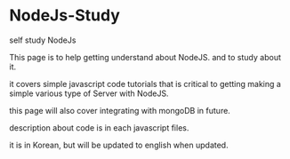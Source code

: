 # NodeJs-Study
self study NodeJs

This page is to help getting understand about NodeJS.
and to study about it.

it covers simple javascript code tutorials that is critical to getting making a simple various type of Server with NodeJS.

this page will also cover integrating with mongoDB in future.

description about code is in each javascript files.

it is in Korean, but will be updated to english when updated.
